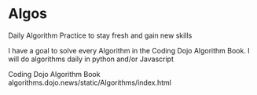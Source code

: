 # Algos
Daily Algorithm Practice to stay fresh and gain new skills

I have a goal to solve every Algorithm in the Coding Dojo Algorithm Book. I will do algorithms daily in python and/or Javascript

Coding Dojo Algorithm Book
algorithms.dojo.news/static/Algorithms/index.html
